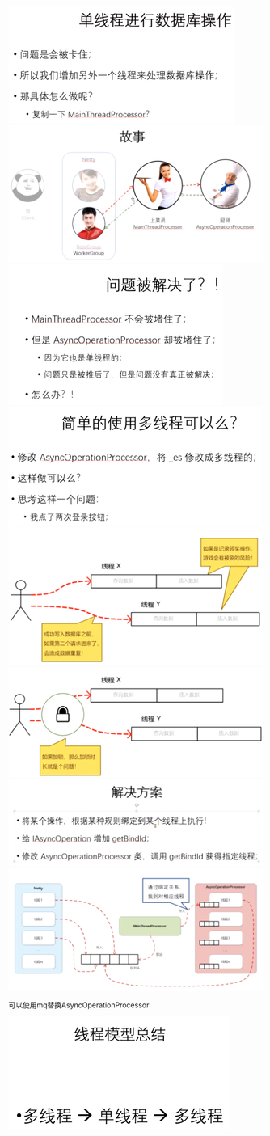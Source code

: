 <img src="08.多线程读写数据库.assets/image-20211121201459162.png" alt="image-20211121201459162" style="zoom:50%;" />

<img src="08.多线程读写数据库.assets/image-20211121211405183.png" alt="image-20211121211405183" style="zoom:50%;" />

<img src="08.多线程读写数据库.assets/image-20211121211444721.png" alt="image-20211121211444721" style="zoom:50%;" />

<img src="08.多线程读写数据库.assets/image-20211121211827186.png" alt="image-20211121211827186" style="zoom:50%;" />

<img src="08.多线程读写数据库.assets/image-20211121212114768.png" alt="image-20211121212114768" style="zoom:50%;" />

<img src="08.多线程读写数据库.assets/image-20211121212300600.png" alt="image-20211121212300600" style="zoom:50%;" />

<img src="08.多线程读写数据库.assets/image-20211121214242903.png" alt="image-20211121214242903" style="zoom:50%;" />

<img src="08.多线程读写数据库.assets/image-20211121214303343.png" alt="image-20211121214303343" style="zoom:50%;" />

可以使用mq替换AsyncOperationProcessor

<img src="08.多线程读写数据库.assets/image-20211123214510557.png" alt="image-20211123214510557" style="zoom:50%;" />

